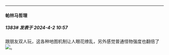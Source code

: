 ﻿
*****

####  帕林马哲理  
##### 1383#       发表于 2024-4-2 10:57

跟朋友双人玩，这各种地图机制让人眼花缭乱，另外感觉普通怪物强度也翻倍了<img src="https://static.saraba1st.com/image/smiley/face2017/001.png" referrerpolicy="no-referrer">。

